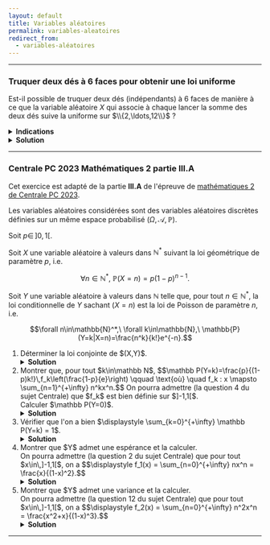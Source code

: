 ```yaml
---
layout: default
title: Variables aléatoires
permalink: variables-aleatoires
redirect_from:
  - variables-aléatoires
---
```


---

<h3 id="truquer-deux-dés-loi-uniforme">Truquer deux dés à 6 faces pour obtenir une loi uniforme</h3>

Est-il possible de truquer deux dés (indépendants) à 6 faces de manière à ce que la variable aléatoire $X$ qui associe à chaque lancer la somme des deux dés suive la uniforme sur $\\{2,\ldots,12\\}$ ?

<details>
  <summary><b>Indications</b></summary>
    Utiliser les fonctions génératrices.
</details>

<details>
  <summary><b>Solution</b></summary>
    Notons $X_1$ et $X_2$ les variables aléatoires associées aux deux dés.<br>
    Posons $X=X_1+X_2$ la variable aléatoire qui associe à chaque lancer la somme des deux dés.<br>
    Supposons par l'absurde que les dés sont truqués de telle sorte que $X$ suive la loi uniforme sur $\{2,\ldots,12\}$.<br><br>

    La fonction génératrice de $X$ est donnée par
    $$G_X(t)=\mathbb{E}[t^X]=\sum_{k=2}^{12}t^k\mathbb{P}(X=k)=\frac{1}{11}\sum_{k=2}^{12}t^k.$$

    Or, $X_1$ et $X_2$ sont indépendantes, donc on a la propriété de factorisation des fonctions génératrices :
    $$G_X(t)=G_{X_1+X_2}(t)=G_{X_1}(t)G_{X_2}(t)=\sum_{i=1}^6t^iP(X_1=i)\sum_{j=1}^6t^jP(X_2=j).$$

    Ainsi, en notant $a_i=P(X_1=i)$ et $b_j=P(X_2=j)$ pour $i,j\in\{1,\ldots,6\}$, et en simplifiant par $t^2$, on a :
    $$\frac{1}{11}(1+\ldots+t^{10})=(a_1+\ldots+a_6t^5)(b_1+\ldots+b_6t^5).$$

    Il est clair que $a_6$ et $b_6$ sont non nuls car $a_6b_6=1/11$.<br>
    Le membre de droite est alors un produit de deux polynômes de degré 5 (impair) donc admet au moins une racine réelle.<br>
    En revanche, $\displaystyle 1+\ldots+t^{10}=\frac{t^{11}-1}{t-1}$ n'a pas de racine réelle, ce qui est une contradiction.<br><br>

    Ainsi, il est impossible de truquer deux dés à 6 faces de manière à ce que la somme des deux dés suive la loi uniforme sur $\{2,\ldots,12\}$.
</details>

---

<h3 id="centrale-pc-2023-III-A">Centrale PC 2023 Mathématiques 2 partie III.A</h3>

Cet exercice est adapté de la partie **III.A** de l'épreuve de <a href="https://www.concours-centrale-supelec.fr/CentraleSupelec/2023/PC/M045.pdf" target="_blank">mathématiques 2 de Centrale PC 2023</a>.

Les variables aléatoires considérées sont des variables aléatoires discrètes définies sur un même espace probabilisé $(\Omega,\mathcal{A},\mathbb{P})$.

Soit $p\in\,]0,1[$.

Soit $X$ une variable aléatoire à valeurs dans $\mathbb{N}^*$ suivant la loi géométrique de paramètre $p$, i.e.

$$\forall n\in\mathbb{N}^*,\ \mathbb{P}(X=n)=p(1-p)^{n-1}.$$

Soit $Y$ une variable aléatoire à valeurs dans $\mathbb{N}$ telle que, pour tout $n\in\mathbb{N}^*$, la loi conditionnelle de $Y$ sachant $(X=n)$ est la loi de Poisson de paramètre $n$, i.e.

$$\forall n\in\mathbb{N}^*,\ \forall k\in\mathbb{N},\ \mathbb{P}(Y=k|X=n)=\frac{n^k}{k!}e^{-n}.$$

<ol>
  <li>
    Déterminer la loi conjointe de $(X,Y)$.
    <details>
      <summary><b>Solution</b></summary>
        Soient $n\in\mathbb N^*$ et $k\in\mathbb N$. On a :
        $$\mathbb P(X=n,Y=k)=\mathbb P(Y=k|X=n)\mathbb P(X=n)=\frac{n^k}{k!}e^{-n}p(1-p)^{n-1}.$$
    </details>
  </li>
  <li>
    Montrer que, pour tout $k\in\mathbb N$,
    $$\mathbb P(Y=k)=\frac{p}{(1-p)k!}\,f_k\left(\frac{1-p}{e}\right) \qquad \text{où} \quad f_k : x \mapsto \sum_{n=1}^{+\infty} n^kx^n.$$
    On pourra admettre (la question 4 du sujet Centrale) que $f_k$ est bien définie sur $]-1,1[$.<br>
    Calculer $\mathbb P(Y=0)$.
    <details>
      <summary><b>Solution</b></summary>
        D'après la formule des probabilités totales appliquée au système complet d'événements $(X=n)_{n\in\mathbb N^*}$, et d'après la question précédente, on a pour tout $k\in\mathbb N$ :
        $$\begin{align*}
        P(Y=k)&=\sum_{n=1}^{+\infty} \mathbb P(X=n,Y=k)\\
        &=\sum_{n=1}^{+\infty}
        \frac{n^k}{k!}e^{-n}p(1-p)^{n-1}\\
        &=\frac{p}{(1-p)k!}\sum_{n=1}^{+\infty} n^k\left(\frac{1-p}{e}\right)^n\\
        &=\frac{p}{(1-p)k!}\,f_k\left(\frac{1-p}{e}\right).
        \end{align*}$$
        Pour $k=0$, on a, en sachant que $\displaystyle 0<\frac{1-p}{e}<1$ et que $0!=1$ :
        $$\mathbb P(Y=0)=\frac{p}{1-p}\sum_{n=1}^{+\infty} \left(\frac{1-p}{e}\right)^n=\frac{p}{1-p}\frac{\frac{1-p}{e}}{1-\frac{1-p}{e}}=\frac{p}{e-(1-p)}.$$
    </details>
  </li>
  <li>
    Vérifier que l'on a bien $\displaystyle \sum_{k=0}^{+\infty} \mathbb P(Y=k) = 1$.
    <details>
      <summary><b>Solution</b></summary>
        On a :
        $$\begin{align*}
        \sum_{k=0}^{+\infty} \mathbb P(Y=k) &= \sum_{k=0}^{+\infty} \frac{p}{(1-p)k!}\,f_k\left(\frac{1-p}{e}\right)\\
        &=\sum_{k=0}^{+\infty} \frac{p}{(1-p)k!}\sum_{n=1}^{+\infty} n^k\left(\frac{1-p}{e}\right)^n\\
        &=\frac{p}{(1-p)} \sum_{k=0}^{+\infty} \sum_{n=1}^{+\infty} \frac{n^k}{k!}\left(\frac{1-p}{e}\right)^n\\
        &=\frac{p}{(1-p)} \sum_{n=1}^{+\infty} \sum_{k=0}^{+\infty} \frac{n^k}{k!}\left(\frac{1-p}{e}\right)^n \qquad \text{(sommes à termes positifs)}\\
        &=\frac{p}{(1-p)} \sum_{n=1}^{+\infty} \left(\frac{1-p}{e}\right)^n \sum_{k=0}^{+\infty} \frac{n^k}{k!}\\
        &=\frac{p}{(1-p)} \sum_{n=1}^{+\infty} \left(\frac{1-p}{e}\right)^n e^n\\
        &=\frac{p}{(1-p)} \sum_{n=1}^{+\infty} (1-p)^n\\
        &=\frac{p}{(1-p)} \frac{1-p}{1-(1-p)}\\
        &=1.
        \end{align*}$$
    </details>
  </li>
  <li>
    Montrer que $Y$ admet une espérance et la calculer.<br>
    On pourra admettre (la question 2 du sujet Centrale) que pour tout $x\in\,]-1,1[$, on a
    $$\displaystyle f_1(x) = \sum_{n=0}^{+\infty} nx^n = \frac{x}{(1-x)^2}.$$
    <details>
      <summary><b>Solution</b></summary>
        $Y$ est à valeurs positives, donc $Y$ admet une espérance si et seulement si $\displaystyle \sum_{k=0}^{+\infty} k\,\mathbb P(Y=k)$ est finie.
        $$\begin{align*}
        \sum_{k=0}^{+\infty} k\,\mathbb P(Y=k)&=\sum_{k=1}^{+\infty} k\frac{p}{(1-p)k!}\,f_k\left(\frac{1-p}{e}\right)\\
        &=\frac{p}{1-p}\sum_{k=1}^{+\infty} \frac{1}{(k-1)!}\,\sum_{n=1}^{+\infty} n^k\left(\frac{1-p}{e}\right)^n\\
        &=\frac{p}{1-p}\sum_{n=1}^{+\infty} \left(\frac{1-p}{e}\right)^n\sum_{k=1}^{+\infty} \frac{n^k}{(k-1)!} \qquad \text{(sommes à termes positifs)}\\
        &=\frac{p}{1-p}\sum_{n=1}^{+\infty} \left(\frac{1-p}{e}\right)^n ne^n\\
        &=\frac{p}{1-p}\sum_{n=1}^{+\infty} n(1-p)^n\\
        &=\frac{p}{1-p} \frac{1-p}{(1-(1-p))^2} \qquad \text{(d'après la formule admise)}\\
        &=\frac{1}{p} < +\infty.
        \end{align*}$$
        Ainsi, $Y$ admet une espérance et $\displaystyle E(Y)=\frac{1}{p}$.
    </details>
  </li>
  <li>
    Montrer que $Y$ admet une variance et la calculer.<br>
    On pourra admettre (la question 12 du sujet Centrale) que pour tout $x\in\,]-1,1[$, on a
    $$\displaystyle f_2(x) = \sum_{n=0}^{+\infty} n^2x^n = \frac{x^2+x}{(1-x)^3}.$$
    <details>
      <summary><b>Solution</b></summary>
        D'après la formule de König-Huygens (sous réserve d'existence) : $V(Y)=E(Y^2)-(E(Y))^2$.<br>
        On en déduit que $Y$ admet une variance si et seulement si $\displaystyle \sum_{k=0}^{+\infty} k^2\,\mathbb P(Y=k)$ est finie.
        $$\begin{align*}
        \sum_{k=0}^{+\infty} k^2\,\mathbb P(Y=k)&=\sum_{k=1}^{+\infty} k^2\frac{p}{(1-p)k!}\,f_k\left(\frac{1-p}{e}\right)\\
        &=\frac{p}{1-p}\sum_{k=1}^{+\infty} \frac{k}{(k-1)!}\,\sum_{n=1}^{+\infty} n^k\left(\frac{1-p}{e}\right)^n\\
        &=\frac{p}{1-p}\sum_{n=1}^{+\infty} \left(\frac{1-p}{e}\right)^n\sum_{k=1}^{+\infty} \frac{k}{(k-1)!}\,n^k \qquad \text{(sommes à termes positifs)}\\
        &=\frac{p}{1-p}\sum_{n=1}^{+\infty} \left(\frac{1-p}{e}\right)^n\sum_{k=0}^{+\infty} \frac{k+1}{k!}\,n^{k+1}\\
        &=\frac{p}{1-p}\sum_{n=1}^{+\infty} \left(\frac{1-p}{e}\right)^n \left(\sum_{k=1}^{+\infty} \frac{1}{(k-1)!}\,n^{k+1} + \sum_{k=0}^{+\infty} \frac{1}{k!}\,n^{k+1}\right)\\
        &=\frac{p}{1-p}\sum_{n=1}^{+\infty} \left(\frac{1-p}{e}\right)^n \left(n^2e^n + ne^n\right)\\
        &=\frac{p}{1-p}\left(f_2(1-p)+f_1(1-p)\right) \qquad \text{(où $1-p\in\,]-1,1[$)}\\
        &=\frac{p}{1-p}\left(\frac{(1-p)^2+(1-p)}{(1-(1-p))^3}+\frac{1-p}{(1-(1-p))^2}\right)\\
        &=\frac{1-p+1}{p^2}+\frac{1}{p}\\
        &=\frac{2}{p^2} < +\infty.
        \end{align*}$$
        Ainsi, $Y$ admet une variance et $\displaystyle V(Y)=E(Y^2)-(E(Y))^2=\frac{2}{p^2}-\frac{1}{p^2}=\frac{1}{p^2}$.
    </details>
  </li>
</ol>

---
